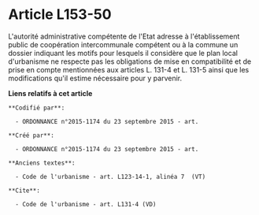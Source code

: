 # Article L153-50

L'autorité administrative compétente de l'Etat adresse à l'établissement public de coopération intercommunale compétent ou à
la commune un dossier indiquant les motifs pour lesquels il considère que le plan local d'urbanisme ne respecte pas les
obligations de mise en compatibilité et de prise en compte mentionnées aux articles L. 131-4 et L. 131-5 ainsi que les
modifications qu'il estime nécessaire pour y parvenir.

**Liens relatifs à cet article**

	**Codifié par**:

	  - ORDONNANCE n°2015-1174 du 23 septembre 2015 - art.

	**Créé par**:

	  - ORDONNANCE n°2015-1174 du 23 septembre 2015 - art.

	**Anciens textes**:

	  - Code de l'urbanisme - art. L123-14-1, alinéa 7  (VT)

	**Cite**:

	  - Code de l'urbanisme - art. L131-4 (VD)
